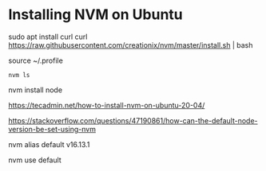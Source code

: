 
# Installing NVM on Ubuntu

sudo apt install curl 
curl https://raw.githubusercontent.com/creationix/nvm/master/install.sh | bash 

source ~/.profile   

```
nvm ls
```
nvm install node 


https://tecadmin.net/how-to-install-nvm-on-ubuntu-20-04/




https://stackoverflow.com/questions/47190861/how-can-the-default-node-version-be-set-using-nvm

nvm alias default v16.13.1

nvm use default